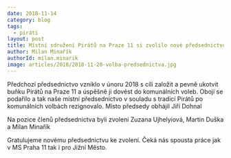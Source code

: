 ```yaml
---
date: 2018-11-14
category: blog
tags:
  - piráti
layout: post
title: Místní sdružení Pirátů na Praze 11 si zvolilo nové předsednictvo
author: Milan Minařík
authorId: milan.minarik
image: articles/2018/2018-11-20-volba-predsednictva.jpg
---
```


Předchozí předsednictvo vzniklo v únoru 2018 s cíli založit a pevně ukotvit buňku Pirátů na Praze 11 a úspěšně ji dovést do komunálních voleb. Obojí se podařilo a tak naše místní předsednictvo v souladu s tradicí Pirátů po komunálních volbách rezignovalo.
Místo předsedy obhájil Jiří Dohnal

Na pozice členů předsednictva byli zvoleni Zuzana Ujhelyiová, Martin Duška a Milan Minařík

Gratulujeme novému předsednictvu ke zvolení. Čeká nás spousta práce jak v MS Praha 11 tak i pro Jižní Město.
